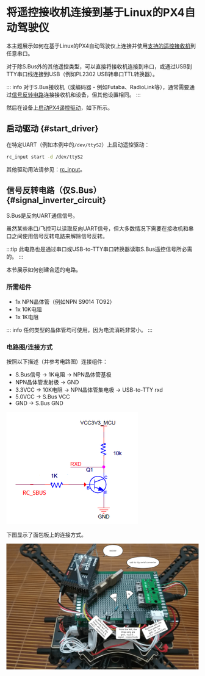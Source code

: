 # 将遥控接收机连接到基于Linux的PX4自动驾驶仪

本主题展示如何在基于Linux的PX4自动驾驶仪上连接并使用[支持的遥控接收机](../getting_started/rc_transmitter_receiver.md)到任意串口。

对于除S.Bus外的其他遥控类型，可以直接将接收机连接到串口，或通过USB到TTY串口线连接到USB（例如PL2302 USB转串口TTL转换器）。

::: info
对于S.Bus接收机（或编码器 - 例如Futaba、RadioLink等），通常需要通过[信号反转电路](#signal_inverter_circuit)连接接收机和设备，但其他设置相同。
:::

然后在设备上[启动PX4遥控驱动](#start_driver)，如下所示。

## 启动驱动 {#start_driver}

在特定UART（例如本例中的`/dev/ttyS2`）上启动遥控驱动：

```sh
rc_input start -d /dev/ttyS2
```

其他驱动用法请参见：[rc_input](../modules/modules_driver_radio_control.md#rc-input)。

## 信号反转电路（仅S.Bus） {#signal_inverter_circuit}

S.Bus是反向UART通信信号。

虽然某些串口/飞控可以读取反向UART信号，但大多数情况下需要在接收机和串口之间使用信号反转电路来解除信号反转。

:::tip
此电路也是通过串口或USB-to-TTY串口转换器读取S.Bus遥控信号所必需的。
:::

本节展示如何创建合适的电路。

### 所需组件

- 1x NPN晶体管（例如NPN S9014 TO92）
- 1x 10K电阻
- 1x 1K电阻

::: info
任何类型的晶体管均可使用，因为电流消耗非常小。
:::

### 电路图/连接方式

按照以下描述（并参考电路图）连接组件：

- S.Bus信号 &rarr; 1K电阻 &rarr; NPN晶体管基极
- NPN晶体管发射极 &rarr; GND
- 3.3VCC &rarr; 10K电阻 &rarr; NPN晶体管集电极 &rarr; USB-to-TTY rxd
- 5.0VCC &rarr; S.Bus VCC
- GND &rarr; S.Bus GND

![信号反转电路图](../../assets/sbus/driver_sbus_signal_inverter_circuit_diagram.png)

下图显示了面包板上的连接方式。

![信号反转面包板](../../assets/sbus/driver_sbus_signal_inverter_breadboard.png)